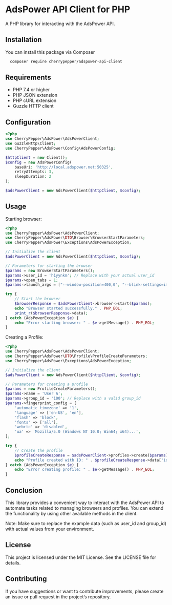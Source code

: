 
# AdsPower API Client for PHP
A PHP library for interacting with the AdsPower API.

## Installation

You can install this package via Composer
```bash
  composer require cherrypepper/adspower-api-client
```

## Requirements

- PHP 7.4 or higher
- PHP JSON extension
- PHP cURL extension
- Guzzle HTTP client

## Configuration

```php
<?php
use CherryPepper\AdsPower\AdsPowerClient;
use GuzzleHttp\Client;
use CherryPepper\AdsPower\Config\AdsPowerConfig;

$httpClient = new Client();
$config = new AdsPowerConfig(
    baseUri: 'http://local.adspower.net:50325',
    retryAttempts: 3,
    sleepDuration: 2
);

$adsPowerClient = new AdsPowerClient($httpClient, $config);
```

## Usage
Starting browser:

```php
<?php
use CherryPepper\AdsPower\AdsPowerClient;
use CherryPepper\AdsPower\DTO\Browser\BrowserStartParameters;
use CherryPepper\AdsPower\Exceptions\AdsPowerException;

// Initialize the client
$adsPowerClient = new AdsPowerClient($httpClient, $config);

// Parameters for starting the browser
$params = new BrowserStartParameters();
$params->user_id = 'h1yynkm'; // Replace with your actual user_id
$params->open_tabs = 1;
$params->launch_args = ["--window-position=400,0", "--blink-settings=imagesEnabled=false", "--disable-notifications"];

try {
    // Start the browser
    $browserResponse = $adsPowerClient->browser->start($params);
    echo "Browser started successfully." . PHP_EOL;
    print_r($browserResponse->data);
} catch (AdsPowerException $e) {
    echo "Error starting browser: " . $e->getMessage() . PHP_EOL;
}
```

Creating a Profile:
```php
<?php
use CherryPepper\AdsPower\AdsPowerClient;
use CherryPepper\AdsPower\DTO\Profile\ProfileCreateParameters;
use CherryPepper\AdsPower\Exceptions\AdsPowerException;

// Initialize the client
$adsPowerClient = new AdsPowerClient($httpClient, $config);

// Parameters for creating a profile
$params = new ProfileCreateParameters();
$params->name = 'User A';
$params->group_id = '100'; // Replace with a valid group_id
$params->fingerprint_config = [
    'automatic_timezone' => '1',
    'language' => ['en-US', 'en'],
    'flash' => 'block',
    'fonts' => ['all'],
    'webrtc' => 'disabled',
    'ua' => 'Mozilla/5.0 (Windows NT 10.0; Win64; x64)...',
];

try {
    // Create the profile
    $profileCreateResponse = $adsPowerClient->profiles->create($params);
    echo "Profile created with ID: " . $profileCreateResponse->data['id'] . PHP_EOL;
} catch (AdsPowerException $e) {
    echo "Error creating profile: " . $e->getMessage() . PHP_EOL;
}
```

## Conclusion
This library provides a convenient way to interact with the AdsPower API to automate tasks related to managing browsers and profiles. You can extend the functionality by using other available methods in the client.

Note: Make sure to replace the example data (such as user_id and group_id) with actual values from your environment.

## License
This project is licensed under the MIT License. See the LICENSE file for details.

## Contributing
If you have suggestions or want to contribute improvements, please create an issue or pull request in the project’s repository.
